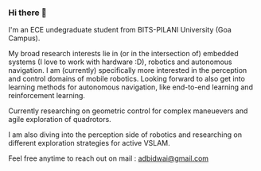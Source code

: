 ### Hi there 👋

I'm an ECE undegraduate student from BITS-PILANI University (Goa Campus). 

My broad research interests lie in (or in the intersection of) embedded systems (I love to work with hardware :D), robotics and autonomous navigation. I am (currently) specifically more interested in the perception and control domains of mobile robotics. Looking forward to also get into learning methods for autonomous navigation, like end-to-end learning and reinforcement learning.

Currently researching on geometric control for complex maneuevers and agile exploration of quadrotors.

I am also diving into the perception side of robotics and researching on different exploration strategies for active VSLAM.

Feel free anytime to reach out on mail : adbidwai@gmail.com

<!--
**adbidwai/adbidwai** is a ✨ _special_ ✨ repository because its `README.md` (this file) appears on your GitHub profile.

Here are some ideas to get you started:

- 🔭 I’m currently working on ...
- 🌱 I’m currently learning ...
- 👯 I’m looking to collaborate on ...
- 🤔 I’m looking for help with ...
- 💬 Ask me about ...
- 📫 How to reach me: ...
- 😄 Pronouns: ...
- ⚡ Fun fact: ...
-->
